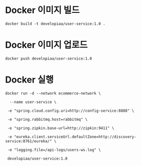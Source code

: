 # Docker 이미지 빌드
`docker build -t developiaa/user-service:1.0 .`

# Docker 이미지 업로드
`docker push developiaa/user-service:1.0`

# Docker 실행
```shell
docker run -d --network ecommerce-network \

  --name user-service \

 -e "spring.cloud.config.uri=http://config-service:8888" \

 -e "spring.rabbitmq.host=rabbitmq" \

 -e "spring.zipkin.base-url=http://zipkin:9411" \

 -e "eureka.client.serviceUrl.defaultZone=http://discovery-service:8761/eureka/" \

 -e "logging.file=/api-logs/users-ws.log" \

 developiaa/user-service:1.0
```
